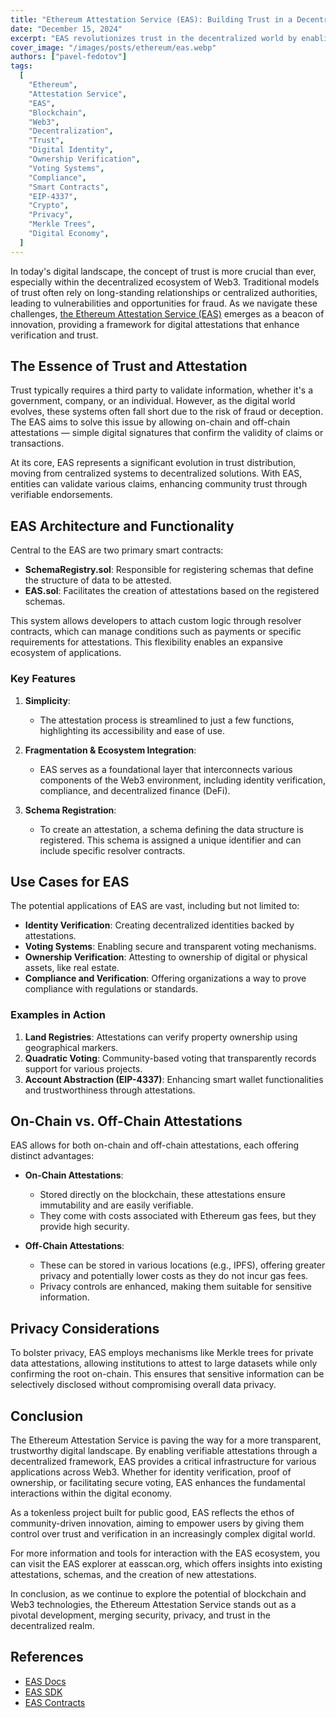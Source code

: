 ```yaml
---
title: "Ethereum Attestation Service (EAS): Building Trust in a Decentralized World"
date: "December 15, 2024"
excerpt: "EAS revolutionizes trust in the decentralized world by enabling verifiable digital attestations and facilitating secure identity verification."
cover_image: "/images/posts/ethereum/eas.webp"
authors: ["pavel-fedotov"]
tags:
  [
    "Ethereum",
    "Attestation Service",
    "EAS",
    "Blockchain",
    "Web3",
    "Decentralization",
    "Trust",
    "Digital Identity",
    "Ownership Verification",
    "Voting Systems",
    "Compliance",
    "Smart Contracts",
    "EIP-4337",
    "Crypto",
    "Privacy",
    "Merkle Trees",
    "Digital Economy",
  ]
---
```


In today's digital landscape, the concept of trust is more crucial than ever, especially within the decentralized ecosystem of Web3. Traditional models of trust often rely on long-standing relationships or centralized authorities, leading to vulnerabilities and opportunities for fraud. As we navigate these challenges, [the Ethereum Attestation Service (EAS)](https://attest.org/) emerges as a beacon of innovation, providing a framework for digital attestations that enhance verification and trust.

## The Essence of Trust and Attestation

Trust typically requires a third party to validate information, whether it's a government, company, or an individual. However, as the digital world evolves, these systems often fall short due to the risk of fraud or deception. The EAS aims to solve this issue by allowing on-chain and off-chain attestations — simple digital signatures that confirm the validity of claims or transactions.

At its core, EAS represents a significant evolution in trust distribution, moving from centralized systems to decentralized solutions. With EAS, entities can validate various claims, enhancing community trust through verifiable endorsements.

## EAS Architecture and Functionality

Central to the EAS are two primary smart contracts:

- **SchemaRegistry.sol**: Responsible for registering schemas that define the structure of data to be attested.
- **EAS.sol**: Facilitates the creation of attestations based on the registered schemas.

This system allows developers to attach custom logic through resolver contracts, which can manage conditions such as payments or specific requirements for attestations. This flexibility enables an expansive ecosystem of applications.

### Key Features

1. **Simplicity**:

   - The attestation process is streamlined to just a few functions, highlighting its accessibility and ease of use.

2. **Fragmentation & Ecosystem Integration**:

   - EAS serves as a foundational layer that interconnects various components of the Web3 environment, including identity verification, compliance, and decentralized finance (DeFi).

3. **Schema Registration**:
   - To create an attestation, a schema defining the data structure is registered. This schema is assigned a unique identifier and can include specific resolver contracts.

## Use Cases for EAS

The potential applications of EAS are vast, including but not limited to:

- **Identity Verification**: Creating decentralized identities backed by attestations.
- **Voting Systems**: Enabling secure and transparent voting mechanisms.
- **Ownership Verification**: Attesting to ownership of digital or physical assets, like real estate.
- **Compliance and Verification**: Offering organizations a way to prove compliance with regulations or standards.

### Examples in Action

1. **Land Registries**: Attestations can verify property ownership using geographical markers.
2. **Quadratic Voting**: Community-based voting that transparently records support for various projects.
3. **Account Abstraction (EIP-4337)**: Enhancing smart wallet functionalities and trustworthiness through attestations.

## On-Chain vs. Off-Chain Attestations

EAS allows for both on-chain and off-chain attestations, each offering distinct advantages:

- **On-Chain Attestations**:

  - Stored directly on the blockchain, these attestations ensure immutability and are easily verifiable.
  - They come with costs associated with Ethereum gas fees, but they provide high security.

- **Off-Chain Attestations**:
  - These can be stored in various locations (e.g., IPFS), offering greater privacy and potentially lower costs as they do not incur gas fees.
  - Privacy controls are enhanced, making them suitable for sensitive information.

## Privacy Considerations

To bolster privacy, EAS employs mechanisms like Merkle trees for private data attestations, allowing institutions to attest to large datasets while only confirming the root on-chain. This ensures that sensitive information can be selectively disclosed without compromising overall data privacy.

## Conclusion

The Ethereum Attestation Service is paving the way for a more transparent, trustworthy digital landscape. By enabling verifiable attestations through a decentralized framework, EAS provides a critical infrastructure for various applications across Web3. Whether for identity verification, proof of ownership, or facilitating secure voting, EAS enhances the fundamental interactions within the digital economy.

As a tokenless project built for public good, EAS reflects the ethos of community-driven innovation, aiming to empower users by giving them control over trust and verification in an increasingly complex digital world.

For more information and tools for interaction with the EAS ecosystem, you can visit the EAS explorer at easscan.org, which offers insights into existing attestations, schemas, and the creation of new attestations.

In conclusion, as we continue to explore the potential of blockchain and Web3 technologies, the Ethereum Attestation Service stands out as a pivotal development, merging security, privacy, and trust in the decentralized realm.

## References

- [EAS Docs](https://docs.attest.org/docs/welcome)
- [EAS SDK](https://www.npmjs.com/package/@ethereum-attestation-service/eas-sdk)
- [EAS Contracts](https://github.com/ethereum-attestation-service/eas-contracts)
